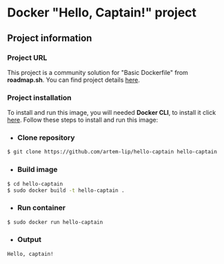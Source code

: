 # Docker "Hello, Captain!" project

## Project information

### Project URL

This project is a community solution for "Basic Dockerfile" from **roadmap.sh**. You can find project details [here](https://roadmap.sh/projects/basic-dockerfile).

### Project installation

To install and run this image, you will needed **Docker CLI**, to install it click [here](https://docs.docker.com/get-started/get-docker/). Follow these steps to install and run this image:

- ### Clone repository

````sh
$ git clone https://github.com/artem-lip/hello-captain hello-captain
````

- ### Build image

````sh
$ cd hello-captain
$ sudo docker build -t hello-captain .
````

- ### Run container

````sh
$ sudo docker run hello-captain
````

- ### Output

````
Hello, captain!
````
